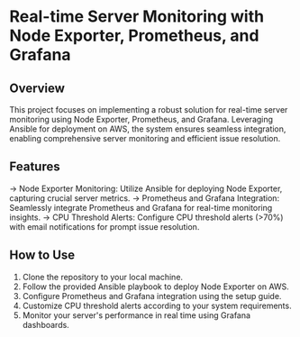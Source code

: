 # Real-time Server Monitoring with Node Exporter, Prometheus, and Grafana 

## Overview 

This project focuses on implementing a robust solution for real-time server monitoring using Node Exporter, Prometheus, and Grafana. Leveraging Ansible for deployment on AWS, the system ensures seamless integration, enabling comprehensive server monitoring and efficient issue resolution.

## Features

-> Node Exporter Monitoring: Utilize Ansible for deploying Node Exporter, capturing crucial server metrics.
-> Prometheus and Grafana Integration: Seamlessly integrate Prometheus and Grafana for real-time monitoring insights.
-> CPU Threshold Alerts: Configure CPU threshold alerts (>70%) with email notifications for prompt issue resolution.

## How to Use

1. Clone the repository to your local machine.
2. Follow the provided Ansible playbook to deploy Node Exporter on AWS.
3. Configure Prometheus and Grafana integration using the setup guide.
4. Customize CPU threshold alerts according to your system requirements.
5. Monitor your server's performance in real time using Grafana dashboards.

